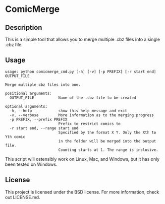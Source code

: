 # ComicMerge

## Description

This is a simple tool that allows you to merge multiple .cbz files into a single .cbz file.

## Usage

    usage: python comicmerge_cmd.py [-h] [-v] [-p PREFIX] [-r start end] OUTPUT_FILE
    
    Merge multiple cbz files into one.
    
    positional arguments:
      OUTPUT_FILE           Name of the .cbz file to be created
    
    optional arguments:
      -h, --help            show this help message and exit
      -v, --verbose         More information as to the merging progress
      -p PREFIX, --prefix PREFIX
                            Prefix to restrict comics to
      -r start end, --range start end
                            Specified by the format X Y. Only the Xth to Yth comic
                            in the folder will be merged into the output file.
                            Counting starts at 1. The range is inclusive.

This script will ostensibly work on Linux, Mac, and Windows, but it has only been tested on Windows.

## License

This project is licensed under the BSD license. For more information, check out LICENSE.md.
